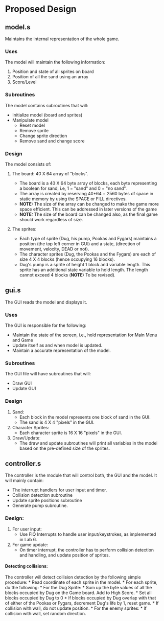 # Proposed Design

## model.s

Maintains the internal representation of the whole game.

### Uses

The model will maintain the following information:

1. Position and state of all sprites on board
2. Position of all the sand using an array
3. Score/Level

### Subroutines

The model contains subroutines that will:

* Initialize model (board and sprites)
* Manipulate model
	* Reset model
	* Remove sprite
	* Change sprite direction
	* Remove sand and change score

### Design

The model consists of:

1. The board: 40 X 64 array of "blocks".
	* The board is a 40 X 64 byte array of blocks, each byte representing a boolean for sand, i.e, 1 = "sand" and 0 = "no sand".
	* The array is created by reserving 40*64 = 2560 bytes of space in static memory by using the SPACE or FILL directives.
	* **NOTE:** The size of the array can be changed to make the game more space efficient. This can be addressed in later versions of the game
	* **NOTE:** The size of the board can be changed also, as the final game should work regardless of size.

2. The sprites:
	* Each type of sprite (Dug, his pump, Pookas and Fygars) maintains a position (the top left corner in GUI) and a state,
	(direction of movement, velocity, DEAD or not).
	* The character sprites (Dug, the Pookas and the Fygars) are each of size 4 X 4 blocks (hence occupying 16 blocks).
	* Dug's pump is a sprite of height 1 block and variable length. This sprite has an additional state variable to hold length.
	The length cannot exceed 4 blocks (**NOTE:** To be revised).

## gui.s

The GUI reads the model and displays it.

### Uses

The GUI is responsible for the following:

* Maintain the state of the screen, i.e., hold representation for Main Menu and Game
* Update itself as and when model is updated.
* Maintain a accurate representation of the model.

### Subroutines

The GUI file will have subroutines that will:

* Draw GUI
* Update GUI

### Design

1. Sand:
	* Each block in the model represents one block of sand in the GUI.
	* The sand is 4 X 4 "pixels" in the GUI.
2. Character Sprites:
	* Each character sprite is 16 X 16 "pixels" in the GUI.
3. Draw/Update:
	* The draw and update subroutines will print all variables in the model based on the pre-defined size of the sprites.


## controller.s

The controller is the module that will control both, the GUI and the model.
It will mainly contain:

* The interrupt handlers for user input and timer.
* Collision detection subroutine
* Update sprite positions subroutine
* Generate pump subroutine.

### Design:

1. For user input:
	* Use FIQ Interrupts to handle user input/keystrokes, as implemented in Lab 6.
2. For game update:
	* On timer interrupt, the controller has to perform collision detection and handling, and update position of sprites.

#### Detecting collisions:

The controller will detect collision detection by the following simple procedure:
	* Read coordinate of each sprite in the model.
	* For each sprite, do the following:
		* For the Dug Sprite:
			* Sum up the byte values of all the blocks occupied by Dug on the Game board. Add to High Score.
			* Set all blocks occupied by Dug to 0
			* If blocks occupied by Dug overlap with that of either of the Pookas or Fygars, decrement Dug's life by 1,
			 reset game.
			* If collision with wall, do not update position.
		* For the enemy sprites:
			* If collision with wall, set random direction.



